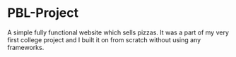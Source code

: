 # PBL-Project
A simple fully functional website which sells pizzas. It was a part of my very first college project and I built it on from scratch without using any frameworks.
